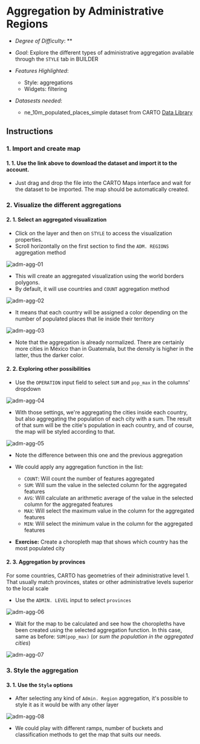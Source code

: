 # Aggregation by Administrative Regions

* *Degree of Difficulty*: **

* *Goal*: Explore the different types of administrative aggregation available through the `STYLE` tab in BUILDER

* *Features Highlighted*:
	* Style: aggregations
	* Widgets: filtering

* *Datasests needed*:
	* ne_10m_populated_places_simple dataset from CARTO [Data Library](https://carto.com/dataset/ne_10m_populated_places_simple)

## Instructions

### 1. Import and create map
#### 1. 1. Use the link above to download the dataset and import it to the account. 
* Just drag and drop the file into the CARTO Maps interface and wait for the dataset to be imported. The map should be automatically created. 

### 2. Visualize the different aggregations
#### 2. 1. Select an aggregated visualization
* Click on the layer and then on `STYLE` to access the visualization properties. 
* Scroll horizontally on the first section to find the `ADM. REGIONS` aggregation method

![adm-agg-01](imgs/01-adm-agg-01.png)

* This will create an aggregated visualization using the world borders polygons. 
* By default, it will use countries and `COUNT` aggregation method

![adm-agg-02](imgs/01-adm-agg-02.png)

* It means that each country will be assigned a color depending on the number of populated places that lie inside their territory

![adm-agg-03](imgs/01-adm-agg-03.png)

* Note that the aggregation is already normalized. There are certainly more cities in México than in Guatemala, but the density is higher in the latter, thus the darker color. 

#### 2. 2. Exploring other possibilities
* Use the `OPERATION` input field to select `SUM` and `pop_max` in the columns' dropdown

![adm-agg-04](imgs/01-adm-agg-04.png)

* With those settings, we're aggregating the cities inside each country, but also aggregating the population of each city with a sum. The result of that sum will be the citie's population in each country, and of course, the map will be styled according to that.

![adm-agg-05](imgs/01-adm-agg-05.png)

* Note the difference between this one and the previous aggregation
* We could apply any aggregation function in the list: 
	* `COUNT`: Will count the number of features aggregated
	* `SUM`: Will sum the value in the selected column for the aggregated features
	* `AVG`: Will calculate an arithmetic average of the value in the selected column for the aggregated features
	* `MAX`: Will select the maximum value in the column for the aggregated features
	* `MIN`: Will select the minimum value in the column for the aggregated features

* **Exercise:** Create a choropleth map that shows which country has the most populated city

#### 2. 3. Aggregation by provinces

For some countries, CARTO has geometries of their administrative level 1. That usually match provinces, states or other administrative levels superior to the local scale

* Use the `ADMIN. LEVEL` input to select `provinces`

![adm-agg-06](imgs/01-adm-agg-06.png)

* Wait for the map to be calculated and see how the choropleths have been created using the selected aggregation function. In this case, same as before: `SUM(pop_max)` (or _sum the population in the aggregated cities_)

![adm-agg-07](imgs/01-adm-agg-07.png)

### 3. Style the aggregation
#### 3. 1. Use the `Style` options
* After selecting any kind of `Admin. Region` aggregation, it's possible to style it as it would be with any other layer

![adm-agg-08](imgs/01-adm-agg-08.png)

* We could play with different ramps, number of buckets and classification methods to get the map that suits our needs. 